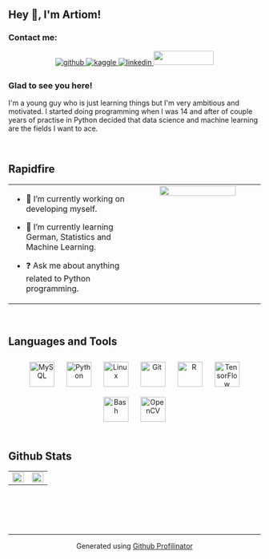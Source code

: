 ## Hey 👋, I'm Artiom!  
  



### Contact me:  
<div align="center">
<a href="https://github.com/ReTr010" target="_blank">
<img src=https://img.shields.io/badge/github-%2324292e.svg?&style=for-the-badge&logo=github&logoColor=white alt=github style="margin-bottom: 5px;" />
</a>
<a href="https://www.kaggle.com/retr010" target="_blank">
<img src=https://img.shields.io/badge/kaggle-%2344BAE8.svg?&style=for-the-badge&logo=kaggle&logoColor=white alt=kaggle style="margin-bottom: 5px;" />
</a>
<a href="https://linkedin.com/in/retr010" target="_blank">
<img src=https://img.shields.io/badge/linkedin-%231E77B5.svg?&style=for-the-badge&logo=linkedin&logoColor=white alt=linkedin style="margin-bottom: 5px;" />
</a> 
<a href="https://vk.com/f95a12" target="_blank">
<img src="https://i.ibb.co/YXjByN7/vk-0.png" style="width:120px;height:28px;">
</a>
</div>  
  



### Glad to see you here!  
I'm a young guy who is just learning things but I'm very ambitious and motivated.
I started doing programming when I was 14 and after of couple years of practise in Python decided that data science and machine learning are the fields I want to ace.  
  

<br/>  


## Rapidfire  
<table><tr><td valign="top" width="50%">

- 🔭 I’m currently working on developing myself.  
  

- 🌱 I’m currently learning German, Statistics and Machine Learning.  
  

- ❓ Ask me about anything related to Python programming.  


</td><td valign="top" width="50%">

<div align="center">
<img src="https://media3.giphy.com/media/Mze4fcVyqwp91MKPG7/giphy.gif?cid=790b7611ce18dca34c53f06d40f66bacf90fbc2def1511d7&rid=giphy.gif&ct=g" align="center" style="width: 80%" />
</div>  


</td></tr></table>  

<br/>  


## Languages and Tools  
<div align="center">  
<img style="margin: 10px" src="https://profilinator.rishav.dev/skills-assets/mysql-original-wordmark.svg" alt="MySQL" height="50" />  
<img style="margin: 10px" src="https://profilinator.rishav.dev/skills-assets/python-original.svg" alt="Python" height="50" />  
<img style="margin: 10px" src="https://profilinator.rishav.dev/skills-assets/linux-original.svg" alt="Linux" height="50" />  
<img style="margin: 10px" src="https://profilinator.rishav.dev/skills-assets/git-scm-icon.svg" alt="Git" height="50" />  
<img style="margin: 10px" src="https://profilinator.rishav.dev/skills-assets/r.svg" alt="R" height="50" />  
<img style="margin: 10px" src="https://profilinator.rishav.dev/skills-assets/tensorflow-icon.svg" alt="TensorFlow" height="50" />  
<img style="margin: 10px" src="https://profilinator.rishav.dev/skills-assets/gnu_bash-icon.svg" alt="Bash" height="50" />  
<img style="margin: 10px" src="https://profilinator.rishav.dev/skills-assets/opencv-icon.svg" alt="OpenCV" height="50" />  
</div>  

<br/>  


## Github Stats  
<table><tr><td valign="top" width="50%">

<img src="https://github-readme-stats.vercel.app/api?username=ReTr010&show_icons=true&count_private=true&hide_border=true" align="left" style="width: 100%" />

</td><td valign="top" width="50%">

<img src="https://github-readme-stats.vercel.app/api/top-langs/?username=ReTr010&hide_border=true&layout=compact" align="left" style="width: 100%" />

</td></tr></table>  

<br/>  

  

<br/>  

  

<br/>  


<br />

----
<div align="center">Generated using <a href="https://profilinator.rishav.dev/" target="_blank">Github Profilinator</a></div>
